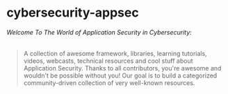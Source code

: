 # cybersecurity-appsec

######  Welcome To The World of Application Security in Cybersecurity:
> A collection of awesome framework, libraries, learning tutorials, videos, webcasts, technical resources and cool stuff about Application Security.
> Thanks to all contributors, you're awesome and wouldn't be possible without you! Our goal is to build a categorized community-driven collection of very well-known resources.

